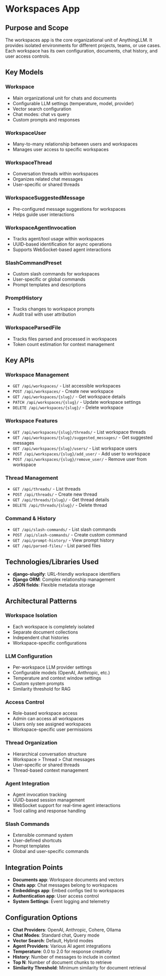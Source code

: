 # Workspaces App

## Purpose and Scope
The workspaces app is the core organizational unit of AnythingLLM. It provides isolated environments for different projects, teams, or use cases. Each workspace has its own configuration, documents, chat history, and user access controls.

## Key Models

### Workspace
- Main organizational unit for chats and documents
- Configurable LLM settings (temperature, model, provider)
- Vector search configuration
- Chat modes: chat vs query
- Custom prompts and responses

### WorkspaceUser
- Many-to-many relationship between users and workspaces
- Manages user access to specific workspaces

### WorkspaceThread
- Conversation threads within workspaces
- Organizes related chat messages
- User-specific or shared threads

### WorkspaceSuggestedMessage
- Pre-configured message suggestions for workspaces
- Helps guide user interactions

### WorkspaceAgentInvocation
- Tracks agent/tool usage within workspaces
- UUID-based identification for async operations
- Supports WebSocket-based agent interactions

### SlashCommandPreset
- Custom slash commands for workspaces
- User-specific or global commands
- Prompt templates and descriptions

### PromptHistory
- Tracks changes to workspace prompts
- Audit trail with user attribution

### WorkspaceParsedFile
- Tracks files parsed and processed in workspaces
- Token count estimation for context management

## Key APIs

### Workspace Management
- `GET /api/workspaces/` - List accessible workspaces
- `POST /api/workspaces/` - Create new workspace
- `GET /api/workspaces/{slug}/` - Get workspace details
- `PATCH /api/workspaces/{slug}/` - Update workspace settings
- `DELETE /api/workspaces/{slug}/` - Delete workspace

### Workspace Features
- `GET /api/workspaces/{slug}/threads/` - List workspace threads
- `GET /api/workspaces/{slug}/suggested_messages/` - Get suggested messages
- `GET /api/workspaces/{slug}/users/` - List workspace users
- `POST /api/workspaces/{slug}/add_user/` - Add user to workspace
- `POST /api/workspaces/{slug}/remove_user/` - Remove user from workspace

### Thread Management
- `GET /api/threads/` - List threads
- `POST /api/threads/` - Create new thread
- `GET /api/threads/{slug}/` - Get thread details
- `DELETE /api/threads/{slug}/` - Delete thread

### Command & History
- `GET /api/slash-commands/` - List slash commands
- `POST /api/slash-commands/` - Create custom command
- `GET /api/prompt-history/` - View prompt history
- `GET /api/parsed-files/` - List parsed files

## Technologies/Libraries Used
- **django-slugify**: URL-friendly workspace identifiers
- **Django ORM**: Complex relationship management
- **JSON fields**: Flexible metadata storage

## Architectural Patterns

### Workspace Isolation
- Each workspace is completely isolated
- Separate document collections
- Independent chat histories
- Workspace-specific configurations

### LLM Configuration
- Per-workspace LLM provider settings
- Configurable models (OpenAI, Anthropic, etc.)
- Temperature and context window settings
- Custom system prompts
- Similarity threshold for RAG

### Access Control
- Role-based workspace access
- Admin can access all workspaces
- Users only see assigned workspaces
- Workspace-specific user permissions

### Thread Organization
- Hierarchical conversation structure
- Workspace > Thread > Chat messages
- User-specific or shared threads
- Thread-based context management

### Agent Integration
- Agent invocation tracking
- UUID-based session management
- WebSocket support for real-time agent interactions
- Tool calling and response handling

### Slash Commands
- Extensible command system
- User-defined shortcuts
- Prompt templates
- Global and user-specific commands

## Integration Points
- **Documents app**: Workspace documents and vectors
- **Chats app**: Chat messages belong to workspaces
- **Embeddings app**: Embed configs tied to workspaces
- **Authentication app**: User access control
- **System Settings**: Event logging and telemetry

## Configuration Options
- **Chat Providers**: OpenAI, Anthropic, Cohere, Ollama
- **Chat Modes**: Standard chat, Query mode
- **Vector Search**: Default, Hybrid modes
- **Agent Providers**: Various AI agent integrations
- **Temperature**: 0.0 to 2.0 for response creativity
- **History**: Number of messages to include in context
- **Top N**: Number of document chunks to retrieve
- **Similarity Threshold**: Minimum similarity for document retrieval